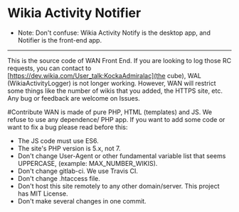 # Wikia Activity Notifier
* Note: Don't confuse: Wikia Activity Notify is the desktop app, and Notifier is the front-end app.
---

This is the source code of WAN Front End. If you are looking to log those RC
requests, you can contact to [https://dev.wikia.com/User_talk:KockaAdmiralac](the cube),
WAL (WikiaActivityLogger) is not longer working. However, WAN will restrict some
things like the number of wikis that you added, the HTTPS site, etc. Any bug or
feedback are welcome on Issues.

#Contribute
WAN is made of pure PHP, HTML (templates) and JS. We refuse to use any dependence/
PHP app. If you want to add some code or want to fix a bug please read before this:
* The JS code must use ES6.
* The site's PHP version is 5.x, not 7.
* Don't change User-Agent or other fundamental variable list that seems UPPERCASE,
(example: MAX_NUMBER_WIKIS).
* Don't change gitlab-ci. We use Travis CI.
* Don't change .htaccess file.
* Don't host this site remotely to any other domain/server. This project has
MIT License.
* Don't make several changes in one commit.